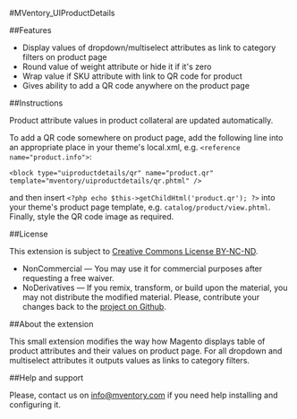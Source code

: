 #MVentory_UIProductDetails

##Features

* Display values of dropdown/multiselect attributes as link to category filters
on product page
* Round value of weight attribute or hide it if it's zero
* Wrap value if SKU attribute with link to QR code for product
* Gives ability to add a QR code anywhere on the product page

##Instructions

Product attribute values in product collateral are updated automatically.

To add a QR code somewhere on product page, add the following line into an appropriate
place in your theme's local.xml, e.g. `<reference name="product.info">`:
```
<block type="uiproductdetails/qr" name="product.qr" template="mventory/uiproductdetails/qr.phtml" />
```
and then insert `<?php echo $this->getChildHtml('product.qr'); ?>` into your theme's product page
template, e.g. `catalog/product/view.phtml`. Finally, style the QR code image as required.

##License

This extension is subject to
[Creative Commons License BY-NC-ND](http://creativecommons.org/licenses/by-nc-nd/4.0/).
* NonCommercial — You may use it for commercial purposes after requesting a free
waiver.
* NoDerivatives — If you remix, transform, or build upon the material, you may
not distribute the modified material. Please, contribute your changes back
to the [project on Github](https://github.com/mVentory/MVentory_UI).

##About the extension

This small extension modifies the way how Magento displays table of product
attributes and their values on product page. For all dropdown and multiselect
attributes it outputs values as links to category filters.


##Help and support

Please, contact us on info@mventory.com if you need help installing
and configuring it.

